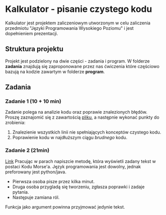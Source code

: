 # Kalkulator - pisanie czystego kodu
Kalkulator jest projektem zaliczeniowym utworzonym w celu zaliczenia przedmiotu "Języki Programowania Wysokiego Poziomu" i jest dopełnieniem prezentacji. 

## Struktura projektu

Projekt jest podzielony na dwie części - zadania i program.
W folderze **zadania** znajdują się zaproponowane przez nas ćwiczenia które częściowo bazują na kodzie zawartym w folderze **program**.

## Zadania

### Zadanie 1 (10 + 10 min)
Zadanie polega na analizie kodu oraz poprawie znalezionych błędów.
Proszę zaznajomić się z zawartością [pliku](zadania/zadanie_1.md), a następnie wykonać
punkty do zrobienia:
1. Znalezienie wszystkich linii nie spełniających konceptów czystego kodu. 
2. Poprawienie kodu w najdłuższym ciągu *brudnego* kodu.

### Zadanie 2 (21min) 
[Link](zadania/zadanie_2.md)
Pracując w parach napiszcie metodę,
która wyświetli zadany tekst w postaci Kodu Morse'a. 
Język programowania jest dowolny, jednak preforowany jest python/java.

- Pierwsza osoba pisze przez kilka minut.
- Druga osoba przygladą się tworzeniu, zgłasza poprawki i zadaje pytania.
- Następuje zamiana ról.

Funkcja jako argument powinna przyjmować jedynie tekst.
